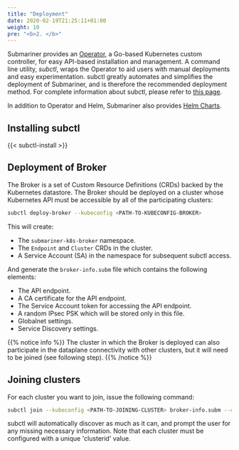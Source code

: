 ```yaml
---
title: "Deployment"
date: 2020-02-19T21:25:11+01:00
weight: 10
pre: "<b>2. </b>"
---
```


Submariner provides an [Operator](https://github.com/submariner-io/submariner-operator), a Go-based Kubernetes custom controller, for easy API-based installation and management. A command line utility, *subctl*, wraps the Operator to aid users with manual deployments and easy experimentation. subctl greatly automates and simplifies the deployment of Submariner, and is therefore the recommended deployment method. For complete information about subctl, please refer to [this page](subctl). 

In addition to Operator and Helm, Submariner also provides [Helm Charts](helm).

## Installing subctl

{{< subctl-install >}}

## Deployment of Broker

The Broker is a set of Custom Resource Definitions (CRDs) backed by the Kubernetes datastore. The Broker should be deployed on a cluster whose Kubernetes API must be accessible by all of the participating clusters:

```bash
subctl deploy-broker --kubeconfig <PATH-TO-KUBECONFIG-BROKER> 
```

This will create:

* The `submariner-k8s-broker` namespace.
* The `Endpoint` and `Cluster` CRDs in the cluster.
* A Service Account (SA) in the namespace for subsequent subctl access.

And generate the `broker-info.subm` file which contains the following elements:

* The API endpoint.
* A CA certificate for the API endpoint.
* The Service Account token for accessing the API endpoint.
* A random IPsec PSK which will be stored only in this file.
* Globalnet settings.
* Service Discovery settings.


{{% notice info %}}
The cluster in which the Broker is deployed can also participate in the dataplane connectivity with other clusters, but it will need to be joined (see following step).
{{% /notice %}}

## Joining clusters


For each cluster you want to join, issue the following command:
```bash
subctl join --kubeconfig <PATH-TO-JOINING-CLUSTER> broker-info.subm --clusterid <ID>
```

subctl will automatically discover as much as it can, and prompt the user for any missing necessary information. Note that each cluster must be configured with a unique 'clusterid' value.
